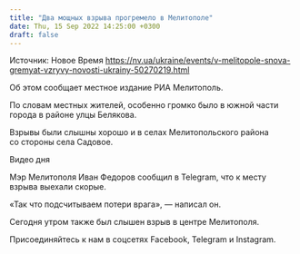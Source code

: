 ```yaml
---
title: "Два мощных взрыва прогремело в Мелитополе"
date: Thu, 15 Sep 2022 14:25:00 +0300
draft: false
---
```

Источник: Новое Время https://nv.ua/ukraine/events/v-melitopole-snova-gremyat-vzryvy-novosti-ukrainy-50270219.html


Об этом сообщает местное издание РИА Мелитополь.

По словам местных жителей, особенно громко было в южной части города в районе улцы Белякова.

Взрывы были слышны хорошо и в селах Мелитопольского района со стороны села Садовое.

 Видео дня   

Мэр Мелитополя Иван Федоров сообщил в Telegram, что к месту взрыва выехали скорые.

«Так что подсчитываем потери врага», — написал он.

Сегодня утром также был слышен взрыв в центре Мелитополя.

Присоединяйтесь к нам в соцсетях Facebook, Telegram и Instagram.
